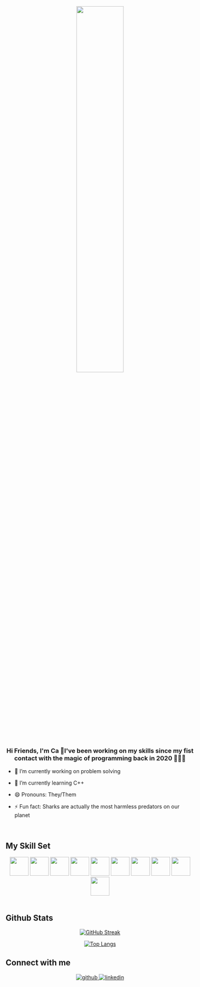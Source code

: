 <div align="center">
<img src="https://media.giphy.com/media/L1R1tvI9svkIWwpVYr/giphy.gif" align="center" style="width: 50%" />
</div>  
  

### <div align="center">Hi Friends, I'm Ca 🦈I've been working on my skills since my fist contact with the magic of programming back in 2020 👨‍💻🚀</div>  

- 🔭 I’m currently working on problem solving
  

- 🌱 I’m currently learning C++  
  

-  😄 Pronouns: They/Them


- ⚡ Fun fact: Sharks are actually the most harmless predators on our planet
  

<br/>  

## My Skill Set  
  
<div align="center">
<img src="https://cdn.jsdelivr.net/gh/devicons/devicon/icons/c/c-original.svg" height="50"/>
<img src="https://cdn.jsdelivr.net/gh/devicons/devicon/icons/cplusplus/cplusplus-original.svg" height="50" />
<img src="https://cdn.jsdelivr.net/gh/devicons/devicon/icons/javascript/javascript-original.svg" height="50"/>
<img src="https://cdn.jsdelivr.net/gh/devicons/devicon/icons/nodejs/nodejs-original.svg" height="50"/>
<img src="https://cdn.jsdelivr.net/gh/devicons/devicon/icons/bootstrap/bootstrap-plain-wordmark.svg" height="50"/>
<img src="https://cdn.jsdelivr.net/gh/devicons/devicon/icons/html5/html5-original.svg" height="50"/>
<img src="https://cdn.jsdelivr.net/gh/devicons/devicon/icons/git/git-original.svg" height="50"/>
<img src="https://cdn.jsdelivr.net/gh/devicons/devicon/icons/mongodb/mongodb-original.svg" height="50"/>
<img src="https://cdn.jsdelivr.net/gh/devicons/devicon/icons/mysql/mysql-original.svg" height="50"/>
<img src="https://cdn.jsdelivr.net/gh/devicons/devicon/icons/express/express-original.svg"  height="50"/>
</div>

<br/>  


## Github Stats  
<div align="center">

[![GitHub Streak](http://github-readme-streak-stats.herokuapp.com?user=CarineFrvgv&theme=radical&hide_border=true&date_format=M%20j%5B%2C%20Y%5D)](https://git.io/streak-stats)

[![Top Langs](https://github-readme-stats.vercel.app/api/top-langs/?username=CarineFrvgv&layout=compact&theme=radical)](https://github.com/CarineFrvgv)
</div>  


## Connect with me  
<div align="center">
<a href="https://github.com/CarineFrvgv" target="_blank">
<img src=https://img.shields.io/badge/github-%2324292e.svg?&style=for-the-badge&logo=github&logoColor=white alt=github style="margin-bottom: 5px;" />
</a>

<!--
<a href="https://twitter.com/" target="_blank">
<img src=https://img.shields.io/badge/twitter-%2300acee.svg?&style=for-the-badge&logo=twitter&logoColor=white alt=twitter style="margin-bottom: 5px;" />
</a>

--> 
<a href="https://www.linkedin.com/in/carine-fraga" target="_blank">
<img src=https://img.shields.io/badge/linkedin-%231E77B5.svg?&style=for-the-badge&logo=linkedin&logoColor=white alt=linkedin style="margin-bottom: 5px;" />
</a>

</div>  
  
<br/>  
